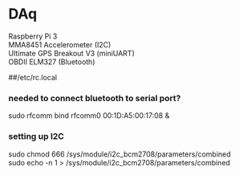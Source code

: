 # DAq

Raspberry Pi 3 <br />
MMA8451 Accelerometer (I2C) <br />
Ultimate GPS Breakout V3 (miniUART) <br />
OBDII ELM327 (Bluetooth) <br />


##/etc/rc.local
### needed to connect bluetooth to serial port?
sudo rfcomm bind rfcomm0 00:1D:A5:00:17:08 &

### setting up I2C
sudo chmod 666 /sys/module/i2c_bcm2708/parameters/combined <br />
sudo echo -n 1 > /sys/module/i2c_bcm2708/parameters/combined